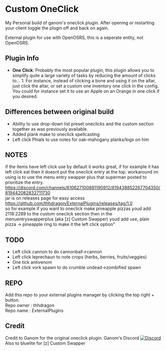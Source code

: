 # Custom OneClick
My Personal build of ganom's oneclick plugin.
After opening or restarting your client toggle the plugin off and back on again.

External plugin for use with OpenOSRS, this is a seperate entity, not OpenOSRS.

## Plugin Info
* __One Click__: Probably the most popular plugin, this plugin allows you to simplify quite a large variety of tasks by reducing the amount of clicks to... 1. For instance, instead of clicking a bone and using it on the altar, just click the altar, or set a custom one inventory one click in the config. You could for instance set it to use an Apple on an Orange in one click if you desired.

## Differences between original build
* Ability to use drop-down list preset oneclicks and the custom section together as was previously available.
* Added plank make to oneclick spellcasting
* Left click Phials to use notes for oak-mahogany planks/logs on him

## NOTES
if the items have left click use by default it works great, if for example it has left click eat then it doesnt put the oneclick entry at the top. workaround im using is to use the menu entry swapper plus that superman posted to prioritize the entry.
https://discord.com/channels/610627100881190912/819438852267704350/819442082832711730  
jar is on releases page for easy access  
https://github.com/thhdragon/ExternalPlugins/releases/tag/1.0  
so for example if you want to oneclick make pineapple pizzas youd add
2118:2289
to the custom oneclick section then in the menuentryswapperplus (aka [z] Custom Swapper) youd add
use, plain pizza -> pineapple ring
to make it the left click option"

## TODO
* Left click cannon to do cannonball->cannon
* Left click leprechaun to note crops (herbs, berries, fruits/veggies)
* One tick antivenom
* Left click vork spawn to do crumble undead->zombified spawn

## REPO
Add this repo to your external plugins manager by clicking the top right + button.  
Repo owner : thhdragon  
Repo name : ExternalPlugins

## Credit
Credit to Ganom for the original oneclick plugin. 
Ganom's Discord
[![Discord](https://discordapp.com/api/guilds/597985733403475982/widget.png?style=shield)](https://discordapp.com/invite/gsoft)  
Also to bluelite for [z] Custom Swapper
